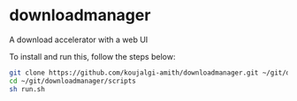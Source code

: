 # downloadmanager
A download accelerator with a web UI

To install and run this, follow the steps below:

```sh
git clone https://github.com/koujalgi-amith/downloadmanager.git ~/git/downloadmanager
cd ~/git/downloadmanager/scripts
sh run.sh
```
